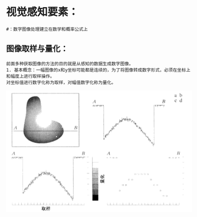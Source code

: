 视觉感知要素：
===

	#：数字图像处理建立在数学和概率公式上

图像取样与量化：
---
	前面多种获取图像的方法的目的就是从感知的数据生成数字图像。
	1. 基本概念：一幅图像的x和y坐标可能都是连续的，为了将图像转成数字形式，必须在坐标上和幅度上进行取样操作。
	对坐标值进行数字化称为取样，对幅值数字化称为量化。
![images](./images/20170805175502.png)	
	
